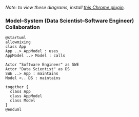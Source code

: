 *Note: to view these diagrams, install [this Chrome plugin](https://chrome.google.com/webstore/detail/plantuml-visualizer/ffaloebcmkogfdkemcekamlmfkkmgkcf).*

### Model–System (Data Scientist–Software Engineer) Collaboration
```
@startuml
allowmixing
class App
App ..> AppModel : uses
AppModel ..> Model : calls

Actor "Software Engineer" as SWE
Actor "Data Scientist" as DS
SWE ..> App : maintains
Model <.. DS : maintains

together { 
  class App 
  class AppModel 
  class Model 
}
@enduml
```

